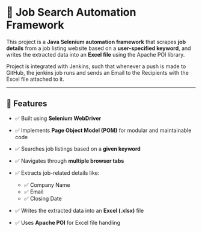 
# 💼 Job Search Automation Framework

This project is a **Java Selenium automation framework** that scrapes **job details** from a job listing website based on a **user-specified keyword**, and writes the extracted data into an **Excel file** using the Apache POI library. 

Project is integrated with Jenkins, such that whenever a push is made to GitHub, the jenkins job runs and sends an Email to the Recipients with the Excel file attached to it.



---

## 📌 Features

* ✅ Built using **Selenium WebDriver**
* ✅ Implements **Page Object Model (POM)** for modular and maintainable code
* ✅ Searches job listings based on a **given keyword**
* ✅ Navigates through **multiple browser tabs**
* ✅ Extracts job-related details like:

  * ✅ Company Name
  * ✅ Email
  * ✅ Closing Date 
* ✅ Writes the extracted data into an **Excel (.xlsx)** file
* ✅ Uses **Apache POI** for Excel file handling
